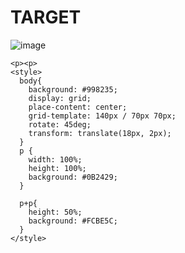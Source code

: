 # TARGET

![image](https://github.com/gaschneider/cssbattle/assets/16023844/6f2c5e39-901e-4ccb-a562-a5d295d7b987)

```
<p><p>
<style>
  body{
    background: #998235;
    display: grid;
    place-content: center;
    grid-template: 140px / 70px 70px;
    rotate: 45deg;
    transform: translate(18px, 2px);
  }
  p {
    width: 100%;
    height: 100%;
    background: #0B2429;
  }

  p+p{
    height: 50%;
    background: #FCBE5C;
  }
</style>
```
